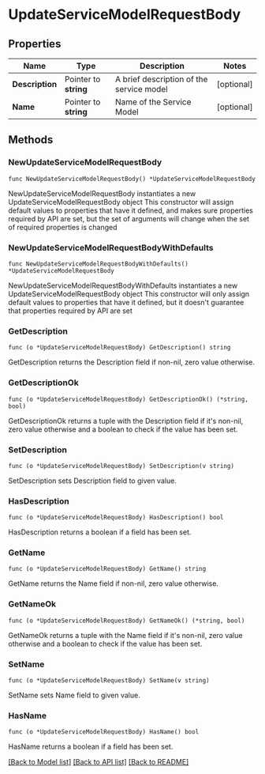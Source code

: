 # UpdateServiceModelRequestBody

## Properties

Name | Type | Description | Notes
------------ | ------------- | ------------- | -------------
**Description** | Pointer to **string** | A brief description of the service model | [optional] 
**Name** | Pointer to **string** | Name of the Service Model | [optional] 

## Methods

### NewUpdateServiceModelRequestBody

`func NewUpdateServiceModelRequestBody() *UpdateServiceModelRequestBody`

NewUpdateServiceModelRequestBody instantiates a new UpdateServiceModelRequestBody object
This constructor will assign default values to properties that have it defined,
and makes sure properties required by API are set, but the set of arguments
will change when the set of required properties is changed

### NewUpdateServiceModelRequestBodyWithDefaults

`func NewUpdateServiceModelRequestBodyWithDefaults() *UpdateServiceModelRequestBody`

NewUpdateServiceModelRequestBodyWithDefaults instantiates a new UpdateServiceModelRequestBody object
This constructor will only assign default values to properties that have it defined,
but it doesn't guarantee that properties required by API are set

### GetDescription

`func (o *UpdateServiceModelRequestBody) GetDescription() string`

GetDescription returns the Description field if non-nil, zero value otherwise.

### GetDescriptionOk

`func (o *UpdateServiceModelRequestBody) GetDescriptionOk() (*string, bool)`

GetDescriptionOk returns a tuple with the Description field if it's non-nil, zero value otherwise
and a boolean to check if the value has been set.

### SetDescription

`func (o *UpdateServiceModelRequestBody) SetDescription(v string)`

SetDescription sets Description field to given value.

### HasDescription

`func (o *UpdateServiceModelRequestBody) HasDescription() bool`

HasDescription returns a boolean if a field has been set.

### GetName

`func (o *UpdateServiceModelRequestBody) GetName() string`

GetName returns the Name field if non-nil, zero value otherwise.

### GetNameOk

`func (o *UpdateServiceModelRequestBody) GetNameOk() (*string, bool)`

GetNameOk returns a tuple with the Name field if it's non-nil, zero value otherwise
and a boolean to check if the value has been set.

### SetName

`func (o *UpdateServiceModelRequestBody) SetName(v string)`

SetName sets Name field to given value.

### HasName

`func (o *UpdateServiceModelRequestBody) HasName() bool`

HasName returns a boolean if a field has been set.


[[Back to Model list]](../README.md#documentation-for-models) [[Back to API list]](../README.md#documentation-for-api-endpoints) [[Back to README]](../README.md)


